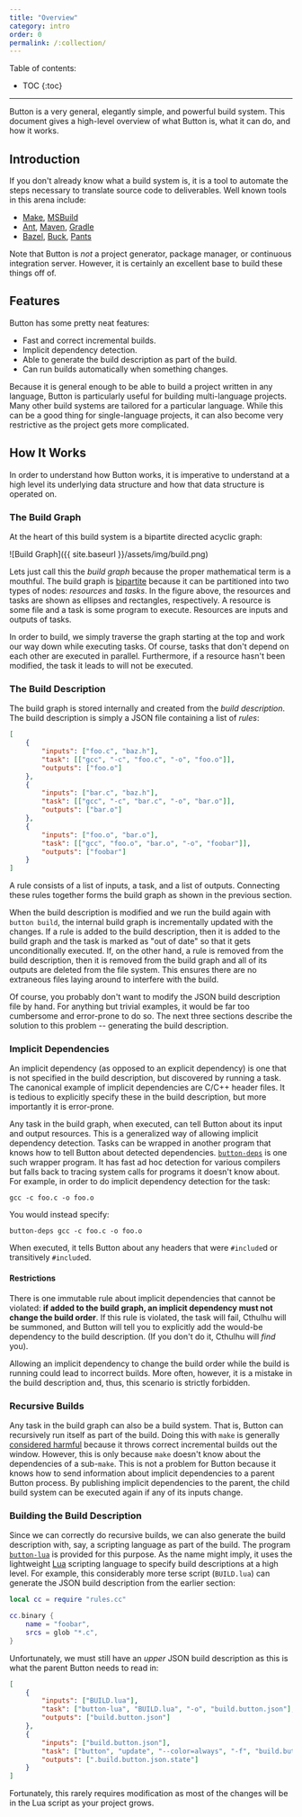 ```yaml
---
title: "Overview"
category: intro
order: 0
permalink: /:collection/
---
```


Table of contents:

* TOC
{:toc}

---

Button is a very general, elegantly simple, and powerful build system. This
document gives a high-level overview of what Button is, what it can do, and how
it works.

## Introduction

If you don't already know what a build system is, it is a tool to automate the
steps necessary to translate source code to deliverables. Well known tools in
this arena include:

 * [Make][], [MSBuild][]
 * [Ant][], [Maven][], [Gradle][]
 * [Bazel][], [Buck][], [Pants][]

Note that Button is *not* a project generator, package manager, or continuous
integration server. However, it is certainly an excellent base to build these
things off of.

[Make]: https://www.gnu.org/software/make/
[MSBuild]: https://github.com/Microsoft/msbuild
[Ant]: http://ant.apache.org/
[Maven]: https://maven.apache.org/
[Gradle]: http://gradle.org/
[Bazel]: http://bazel.io/
[Buck]: https://buckbuild.com/
[Pants]: http://pantsbuild.github.io/

## Features

Button has some pretty neat features:

 * Fast and correct incremental builds.
 * Implicit dependency detection.
 * Able to generate the build description as part of the build.
 * Can run builds automatically when something changes.

Because it is general enough to be able to build a project written in any
language, Button is particularly useful for building multi-language projects.
Many other build systems are tailored for a particular language. While this can
be a good thing for single-language projects, it can also become very
restrictive as the project gets more complicated.

## How It Works

In order to understand how Button works, it is imperative to understand at a
high level its underlying data structure and how that data structure is operated
on.

### The Build Graph

At the heart of this build system is a bipartite directed acyclic graph:

![Build Graph]({{ site.baseurl }}/assets/img/build.png)

Lets just call this the *build graph* because the proper mathematical term is a
mouthful. The build graph is [bipartite][] because it can be partitioned into
two types of nodes: *resources* and *tasks*. In the figure above, the resources
and tasks are shown as ellipses and rectangles, respectively. A resource is some
file and a task is some program to execute. Resources are inputs and outputs of
tasks.

In order to build, we simply traverse the graph starting at the top and work our
way down while executing tasks. Of course, tasks that don't depend on each other
are executed in parallel. Furthermore, if a resource hasn't been modified, the
task it leads to will not be executed.

[bipartite]: https://en.wikipedia.org/wiki/Bipartite_graph

### The Build Description

The build graph is stored internally and created from the *build description*.
The build description is simply a JSON file containing a list of *rules*:

```json
[
    {
        "inputs": ["foo.c", "baz.h"],
        "task": [["gcc", "-c", "foo.c", "-o", "foo.o"]],
        "outputs": ["foo.o"]
    },
    {
        "inputs": ["bar.c", "baz.h"],
        "task": [["gcc", "-c", "bar.c", "-o", "bar.o"]],
        "outputs": ["bar.o"]
    },
    {
        "inputs": ["foo.o", "bar.o"],
        "task": [["gcc", "foo.o", "bar.o", "-o", "foobar"]],
        "outputs": ["foobar"]
    }
]
```

A rule consists of a list of inputs, a task, and a list of outputs. Connecting
these rules together forms the build graph as shown in the previous section.

When the build description is modified and we run the build again with `button
build`, the internal build graph is incrementally updated with the changes. If a
rule is added to the build description, then it is added to the build graph and
the task is marked as "out of date" so that it gets unconditionally executed.
If, on the other hand, a rule is removed from the build description, then it is
removed from the build graph and all of its outputs are deleted from the file
system. This ensures there are no extraneous files laying around to interfere
with the build.

Of course, you probably don't want to modify the JSON build description file by
hand. For anything but trivial examples, it would be far too cumbersome and
error-prone to do so. The next three sections describe the solution to this
problem -- generating the build description.

### Implicit Dependencies

An implicit dependency (as opposed to an explicit dependency) is one that is not
specified in the build description, but discovered by running a task. The
canonical example of implicit dependencies are C/C++ header files. It is tedious
to explicitly specify these in the build description, but more importantly it is
error-prone.

Any task in the build graph, when executed, can tell Button about its input and
output resources. This is a generalized way of allowing implicit dependency
detection. Tasks can be wrapped in another program that knows how to tell Button
about detected dependencies. [`button-deps`][button-deps] is one such wrapper
program. It has fast ad hoc detection for various compilers but falls back to
tracing system calls for programs it doesn't know about. For example, in order
to do implicit dependency detection for the task:

    gcc -c foo.c -o foo.o

You would instead specify:

    button-deps gcc -c foo.c -o foo.o

When executed, it tells Button about any headers that were `#include`d or
transitively `#include`d.

#### Restrictions

There is one immutable rule about implicit dependencies that cannot be violated:
**if added to the build graph, an implicit dependency must not change the build
order**. If this rule is violated, the task will fail, Cthulhu will be summoned,
and Button will tell you to explicitly add the would-be dependency to the build
description. (If you don't do it, Cthulhu will *find* you).

Allowing an implicit dependency to change the build order while the build is
running could lead to incorrect builds. More often, however, it is a mistake in
the build description and, thus, this scenario is strictly forbidden.

[button-deps]: https://github.com/jasonwhite/button-deps

### Recursive Builds

Any task in the build graph can also be a build system. That is, Button can
recursively run itself as part of the build. Doing this with `make` is generally
[considered harmful][RMCH] because it throws correct incremental builds out the
window. However, this is only because `make` doesn't know about the dependencies
of a sub-`make`. This is not a problem for Button because it knows how to send
information about implicit dependencies to a parent Button process. By
publishing implicit dependencies to the parent, the child build system can be
executed again if any of its inputs change.

[RMCH]: http://lcgapp.cern.ch/project/architecture/recursive_make.pdf

### Building the Build Description

Since we can correctly do recursive builds, we can also generate the build
description with, say, a scripting language as part of the build. The program
[`button-lua`][button-lua] is provided for this purpose. As the name might
imply, it uses the lightweight [Lua][] scripting language to specify build
descriptions at a high level. For example, this considerably more terse script
(`BUILD.lua`) can generate the JSON build description from the earlier section:

```lua
local cc = require "rules.cc"

cc.binary {
    name = "foobar",
    srcs = glob "*.c",
}
```

Unfortunately, we must still have an *upper* JSON build description as this is
what the parent Button needs to read in:

```json
[
    {
        "inputs": ["BUILD.lua"],
        "task": ["button-lua", "BUILD.lua", "-o", "build.button.json"],
        "outputs": ["build.button.json"]
    },
    {
        "inputs": ["build.button.json"],
        "task": ["button", "update", "--color=always", "-f", "build.button.json"],
        "outputs": [".build.button.json.state"]
    }
]
```

Fortunately, this rarely requires modification as most of the changes will be in
the Lua script as your project grows.

[button-lua]: https://github.com/jasonwhite/button-lua
[Lua]: https://www.lua.org/
